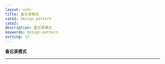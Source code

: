 ```yaml
---
layout: wiki
title: 备忘录模式
cate1: design-pattern
cate2: 
description: 备忘录模式
keywords: design-pattern
sorting: 17
---
```


**备忘录模式**

------





